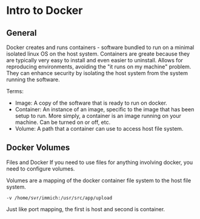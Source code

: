 # Intro to Docker

## General
Docker creates and runs containers - software bundled to run on a minimal isolated linux OS on the host system.
Containers are greate because they are typically very easy to install and even easier to uninstall.
Allows for reproducing environments, avoiding the "it runs on my machine" problem.
They can enhance security by isolating the host system from the system running the software.

Terms:

- Image: A copy of the software that is ready to run on docker.
- Container: An instance of an image, specific to the image that has been setup to run. More simply,
  a container is an image running on your machine. Can be turned on or off, etc.
- Volume: A path that a container can use to access host file system.


## Docker Volumes

Files and Docker
If you need to use files for anything involving docker, you need to configure volumes.

Volumes are a mapping of the docker container file system to the host file system.

``-v /home/svr/immich:/usr/src/app/upload``

Just like port mapping, the first is host and second is container.
